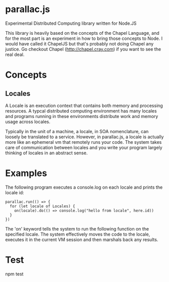 parallac.js
=

Experimental Distributed Computing library written for Node.JS

This library is heavily based on the concepts of the Chapel Language, and for the most part is an experiment in how to bring those concepts to Node.  I would have called it ChapelJS but that's probably not doing Chapel any justice.  Go checkout Chapel (http://chapel.cray.com) if you want to see the real deal.

Concepts
=

Locales
-

A Locale is an execution context that contains both memory and processing resources.  A typcal distributed computing environment has many locales and programs running in these environments distribute work and memory usage across locales.

Typically in the unit of a machine, a locale, in SOA nomenclature, can loosely be translated to a service.  However, in parallac.js, a locale is actually more like an ephemeral vm that remotely runs your code.  The system takes care of communication between locales and you write your program largely thinking of locales in an abstract sense.

Examples
=

The following program executes a console.log on each locale and prints the locale id:

    parallac.run(() => {
      for (let locale of Locales) {
        on(locale).do(() => console.log("hello from locale", here.id))
      }
    })


The 'on' keyword tells the system to run the following function on the specified locale.  The system effectively moves the code to the locale, executes it in the current VM session and then marshals back any results.

Test
=

npm test